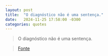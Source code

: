 ```yaml
---
layout: post
title:  "O diagnóstico não é uma sentença."
date:   2024-11-25 17:58:00 -0300
categories: quotes
---
```

>O diagnóstico não é uma sentença.

>[Fonte](https://www2.ufjf.br/noticias/2019/04/25/o-diagnostico-nao-e-uma-sentenca-afirma-mae-de-autista-em-evento-de-estudantes-da-ufjf-gv/)
